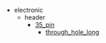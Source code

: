 * electronic
  * header
    * [35_pin](electronic/header/35_pin)
      * [through_hole_long](electronic/header/35_pin/through_hole_long)
